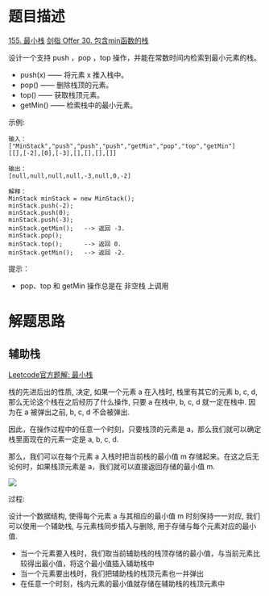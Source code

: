 # 题目描述

[155. 最小栈](https://leetcode-cn.com/problems/min-stack/)
[剑指 Offer 30. 包含min函数的栈](https://leetcode-cn.com/problems/bao-han-minhan-shu-de-zhan-lcof/)


设计一个支持 push ，pop ，top 操作，并能在常数时间内检索到最小元素的栈。

- push(x) —— 将元素 x 推入栈中。
- pop() —— 删除栈顶的元素。
- top() —— 获取栈顶元素。
- getMin() —— 检索栈中的最小元素。

示例:
```
输入：
["MinStack","push","push","push","getMin","pop","top","getMin"]
[[],[-2],[0],[-3],[],[],[],[]]

输出：
[null,null,null,null,-3,null,0,-2]

解释：
MinStack minStack = new MinStack();
minStack.push(-2);
minStack.push(0);
minStack.push(-3);
minStack.getMin();   --> 返回 -3.
minStack.pop();
minStack.top();      --> 返回 0.
minStack.getMin();   --> 返回 -2.
```

提示：

- pop、top 和 getMin 操作总是在 非空栈 上调用

# 解题思路

## 辅助栈

[Leetcode官方题解: 最小栈](https://leetcode-cn.com/problems/min-stack/solution/zui-xiao-zhan-by-leetcode-solution/)

栈的先进后出的性质, 决定, 如果一个元素 a 在入栈时, 栈里有其它的元素 b, c, d, 那么无论这个栈在之后经历了什么操作, 只要 a 在栈中, b, c, d 就一定在栈中. 因为在 a 被弹出之前, b, c, d 不会被弹出.

因此，在操作过程中的任意一个时刻，只要栈顶的元素是 a，那么我们就可以确定栈里面现在的元素一定是 a, b, c, d.

那么，我们可以在每个元素 a 入栈时把当前栈的最小值 m 存储起来。在这之后无论何时，如果栈顶元素是 a，我们就可以直接返回存储的最小值 m.

![](/Algorithm/imgs/155_fig1.gif)

过程:

设计一个数据结构, 使得每个元素 a 与其相应的最小值 m 时刻保持一一对应, 我们可以使用一个辅助栈, 与元素栈同步插入与删除, 用于存储与每个元素对应的最小值.

- 当一个元素要入栈时，我们取当前辅助栈的栈顶存储的最小值，与当前元素比较得出最小值，将这个最小值插入辅助栈中
- 当一个元素要出栈时，我们把辅助栈的栈顶元素也一并弹出
- 在任意一个时刻，栈内元素的最小值就存储在辅助栈的栈顶元素中

```python

```
